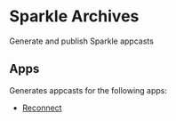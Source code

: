 # Sparkle Archives
Generate and publish Sparkle appcasts

## Apps

Generates appcasts for the following apps:

- [Reconnect](https://github.com/inseven/reconnect)
